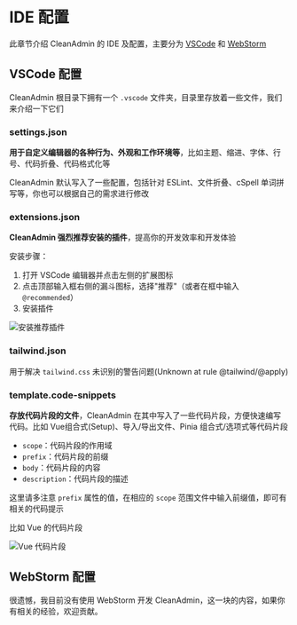 # IDE 配置

此章节介绍 CleanAdmin 的 IDE 及配置，主要分为 [VSCode](https://code.visualstudio.com/) 和 [WebStorm](https://www.jetbrains.com/webstorm/promo/?source=google&medium=cpc&campaign=APAC_en_ASIA_WebStorm_Branded&term=webstorm&content=717267885078&gad_source=1&gclid=EAIaIQobChMI3tyK3c_PigMV7ddMAh1pLTiuEAAYASAAEgIob_D_BwE)

## VSCode 配置

CleanAdmin 根目录下拥有一个 `.vscode` 文件夹，目录里存放着一些文件，我们来介绍一下它们

### settings.json

**用于自定义编辑器的各种行为、外观和工作环境等**，比如主题、缩进、字体、行号、代码折叠、代码格式化等

CleanAdmin 默认写入了一些配置，包括针对 ESLint、文件折叠、cSpell 单词拼写等，你也可以根据自己的需求进行修改

### extensions.json

**CleanAdmin 强烈推荐安装的插件**，提高你的开发效率和开发体验

安装步骤：

1. 打开 VSCode 编辑器并点击左侧的扩展图标
2. 点击顶部输入框右侧的漏斗图标，选择"推荐"（或者在框中输入 `@recommended`）
3. 安装插件

![安装推荐插件](https://github.com/user-attachments/assets/185c5f91-2d75-410f-af3a-400be0a9e090)

### tailwind.json

用于解决 `tailwind.css` 未识别的警告问题(Unknown at rule @tailwind/@apply)

### template.code-snippets

**存放代码片段的文件**，CleanAdmin 在其中写入了一些代码片段，方便快速编写代码。比如 Vue组合式(Setup)、导入/导出文件、Pinia 组合式/选项式等代码片段

- `scope`：代码片段的作用域
- `prefix`：代码片段的前缀
- `body`：代码片段的内容
- `description`：代码片段的描述

这里请多注意 `prefix` 属性的值，在相应的 `scope` 范围文件中输入前缀值，即可有相关的代码提示

比如 Vue 的代码片段

![Vue 代码片段](https://github.com/user-attachments/assets/7e5794bb-5819-4302-ac6a-b352a26638b2)

## WebStorm 配置

很遗憾，我目前没有使用 WebStorm 开发 CleanAdmin，这一块的内容，如果你有相关的经验，欢迎贡献。
